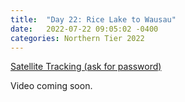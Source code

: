```yaml
---
title:  "Day 22: Rice Lake to Wausau"
date:   2022-07-22 09:05:02 -0400
categories: Northern Tier 2022
---
```


[Satellite Tracking (ask for password)](https://us0-share.explore.garmin.com/share/harveybarnhard)

Video coming soon.

<p style="text-align: center;"><div class='strava-embed-placeholder' data-embed-type='activity' data-embed-id='7512264267'></div><script src='https://strava-embeds.com/embed.js'></script></p>
